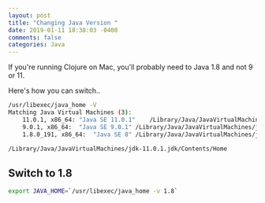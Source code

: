 ```yaml
---
layout: post
title: "Changing Java Version "
date: 2019-01-11 18:38:03 -0400
comments: false
categories: Java
---
```


If you're running Clojure on Mac, you'll probably need
to Java 1.8 and not 9 or 11.

Here's how you can switch..

```bash
/usr/libexec/java_home -V
Matching Java Virtual Machines (3):
    11.0.1, x86_64:	"Java SE 11.0.1"	/Library/Java/JavaVirtualMachines/jdk-11.0.1.jdk/Contents/Home
    9.0.1, x86_64:	"Java SE 9.0.1"	/Library/Java/JavaVirtualMachines/jdk-9.0.1.jdk/Contents/Home
    1.8.0_191, x86_64:	"Java SE 8"	/Library/Java/JavaVirtualMachines/jdk1.8.0_191.jdk/Contents/Home

/Library/Java/JavaVirtualMachines/jdk-11.0.1.jdk/Contents/Home
```

## Switch to 1.8

```bash
export JAVA_HOME=`/usr/libexec/java_home -v 1.8`

```

<script>(function(d, s, id) {
  var js, fjs = d.getElementsByTagName(s)[0];
  if (d.getElementById(id)) return;
  js = d.createElement(s); js.id = id;
  js.src = "//connect.facebook.net/en_US/sdk.js#xfbml=1&version=v2.8&appId=671657696349259";
  fjs.parentNode.insertBefore(js, fjs);
}(document, 'script', 'facebook-jssdk'));</script>

<!--  Enter text below, if you want -->
